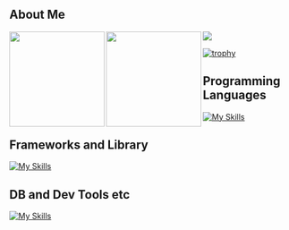 ## About Me
<a href="https://github.com/Anzai1026">
  <img align="left" height="170px" src="https://github-readme-stats.vercel.app/api?username=Anzai1026&count_private=true&show_icons=true&theme=dark" />
</a>
<a href="https://github.com/Anzai1026">
  <img align="left" height="170px" src="https://github-readme-stats.vercel.app/api/top-langs/?username=kiichi7580&layout=compact&theme=dark" />
</a>


![](https://github-profile-summary-cards.vercel.app/api/cards/profile-details?username=Anzai1026&theme=vue)

[![trophy](https://github-profile-trophy.vercel.app/?username=Anzai1026&theme=★★★&column=7)](https://github.com/ryo-ma/github-profile-trophy)

## Programming Languages
[![My Skills](https://skillicons.dev/icons?i=html,css,python,dart)](https://skillicons.dev)

## Frameworks and Library
[![My Skills](https://skillicons.dev/icons?i=django,flask,flutter)](https://skillicons.dev)

## DB and Dev Tools etc
[![My Skills](https://skillicons.dev/icons?i=git,github,sqlite,firebase,vscode,figma)](https://skillicons.dev)
